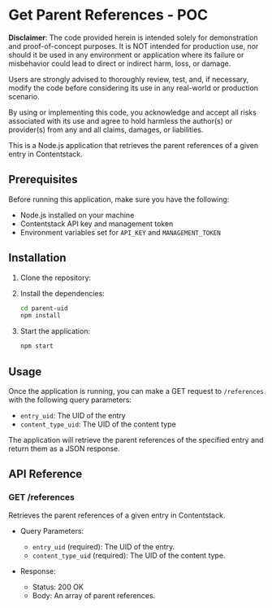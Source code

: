 
# Get Parent References - POC

**Disclaimer**: The code provided herein is intended solely for demonstration and proof-of-concept purposes. It is NOT intended for production use, nor should it be used in any environment or application where its failure or misbehavior could lead to direct or indirect harm, loss, or damage.

Users are strongly advised to thoroughly review, test, and, if necessary, modify the code before considering its use in any real-world or production scenario.

By using or implementing this code, you acknowledge and accept all risks associated with its use and agree to hold harmless the author(s) or provider(s) from any and all claims, damages, or liabilities.

This is a Node.js application that retrieves the parent references of a given entry in Contentstack.

## Prerequisites

Before running this application, make sure you have the following:

- Node.js installed on your machine
- Contentstack API key and management token
- Environment variables set for `API_KEY` and `MANAGEMENT_TOKEN`

## Installation

1. Clone the repository:
2. Install the dependencies:

    ```bash
    cd parent-uid
    npm install
    ```

3. Start the application:

    ```bash
    npm start
    ```

## Usage

Once the application is running, you can make a GET request to `/references` with the following query parameters:

- `entry_uid`: The UID of the entry
- `content_type_uid`: The UID of the content type

The application will retrieve the parent references of the specified entry and return them as a JSON response.

## API Reference

### GET /references

Retrieves the parent references of a given entry in Contentstack.

- Query Parameters:
  - `entry_uid` (required): The UID of the entry.
  - `content_type_uid` (required): The UID of the content type.

- Response:
  - Status: 200 OK
  - Body: An array of parent references.